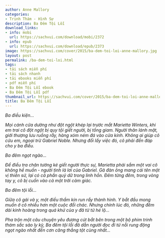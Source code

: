 ```yaml
---
author: Anne Mallory
categories:
- Trinh Thám - Hình Sự
description: Ba Đêm Tội Lỗi
download_links:
- info: mobi
  url: https://sachvui.com/download/mobi/2372
- info: epub
  url: https://sachvui.com/download/epub/2373
image: https://sachvui.com/cover/2015/ba-dem-toi-loi-anne-mallory.jpg
layout: post
permalink: /ba-dem-toi-loi.html
tags:
- tải sách miễn phí
- tải sách nhanh
- tải ebooks miễn phí
- pdf miễn phí
- Ba Đêm Tội Lỗi ebook
- Ba Đêm Tội Lỗi pdf
thumbnail_url: https://sachvui.com/cover/2015/ba-dem-toi-loi-anne-mallory.jpg
title: Ba Đêm Tội Lỗi
---
```


 <div class="item-desc text-justify"> <p><em>Ba điều kiện...</em></p><p><em>Mọi cánh cửa dường như đột ngột khép lại trước mắt Marietta Winters, khi em trai cô đột ngột bị quy tội giết người, bị tống giam. Người thân lánh mặt, giới thượng lưu ruồng rẫy, hàng xóm ném đá vào cửa kính. Không ai giúp cô cứu em, ngoại trừ Gabriel Noble. Nhưng đổi lấy việc đó, cô phải đền đáp cho y ba điều.</em></p><p><em>Ba đêm ngọt ngào...</em></p><p><em>Để điều tra chân tướng kẻ giết người thực sự, Marietta phải sắm một vai cô không hề muốn - người tình lả lơi của Gabriel. Gã đàn ông mang cái tên một vị thiên sứ, lại có cả phần quỷ dữ trong linh hồn. Đêm từng đêm, trong vòng tay y, cô bị cuốn vào cả một trời cảm giác.</em></p><p><em>Ba đêm tội lỗi...</em></p><p><em>Giữa cô gái và y, một điều thầm kín run rẩy thành hình. Y bắt đầu mong muốn ở cô nhiều hơn một cuộc đổi chác. Nhưng chính lúc đó, những đêm dài kinh hoàng trong quá khứ của y đã từ từ hé lộ...</em></p><p><em>Pha trộn một câu chuyện yêu đương cút bắt bên trong một bộ phim trinh thám sắc sảo ly kỳ, Ba đêm tội lỗi đã dẫn người đọc đi từ nỗi rung động ngọt ngào nhất đến cơn căng thẳng tột cùng nhất...</em></p> </div>